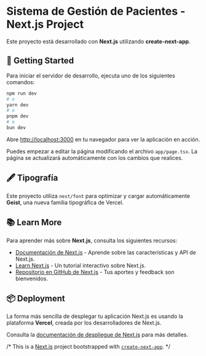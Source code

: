 # Sistema de Gestión de Pacientes - Next.js Project

Este proyecto está desarrollado con **Next.js** utilizando **create-next-app**.

## 🚀 Getting Started

Para iniciar el servidor de desarrollo, ejecuta uno de los siguientes comandos:

```bash
npm run dev
# o
yarn dev
# o
pnpm dev
# o
bun dev
```

Abre [http://localhost:3000](http://localhost:3000) en tu navegador para ver la aplicación en acción.

Puedes empezar a editar la página modificando el archivo `app/page.tsx`. La página se actualizará automáticamente con los cambios que realices.

## 🖋️ Tipografía

Este proyecto utiliza `next/font` para optimizar y cargar automáticamente **Geist**, una nueva familia tipográfica de Vercel.

## 📚 Learn More

Para aprender más sobre **Next.js**, consulta los siguientes recursos:

- [Documentación de Next.js](https://nextjs.org/docs) - Aprende sobre las características y API de Next.js.
- [Learn Next.js](https://nextjs.org/learn) - Un tutorial interactivo sobre Next.js.
- [Repositorio en GitHub de Next.js](https://github.com/vercel/next.js) - Tus aportes y feedback son bienvenidos.

## 📦 Deployment

La forma más sencilla de desplegar tu aplicación Next.js es usando la plataforma **Vercel**, creada por los desarrolladores de Next.js.

Consulta la [documentación de despliegue de Next.js](https://nextjs.org/docs/deployment) para más detalles.


/* This is a [Next.js](https://nextjs.org) project bootstrapped with [`create-next-app`](https://nextjs.org/docs/app/api-reference/cli/create-next-app). */
